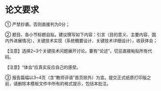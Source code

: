 # 论文要求

① 严禁抄袭。否则直接判为0分；

② 题目、各小节标题自拟。建议撰写如下内容：引言（目的意义、主要内容、国内外进展情况），关键技术实现（系统概要设计、关键技术详细设计），收获体会；

【注意】选择2~3个关键技术问题展开讨论。要有“论述”，切忌直接粘贴所有代码。

【注意】“体会”应真实反应自己的感受。

③ 报告篇幅以3~4页（含“教师评语”首页除外）为宜。提交正式纸质打印版之前，请删除本模板文件中所有的格式提示，包括本批注。